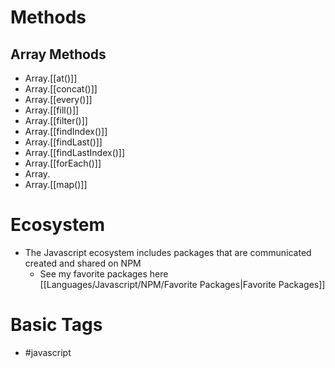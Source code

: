 
# Methods

## Array Methods
- Array.[[at()]]
- Array.[[concat()]]
- Array.[[every()]]
- Array.[[fill()]]
- Array.[[filter()]]
- Array.[[findIndex()]]
- Array.[[findLast()]]
- Array.[[findLastIndex()]]
- Array.[[forEach()]]
- Array.
- Array.[[map()]]
# Ecosystem
- The Javascript ecosystem includes packages that are communicated created and shared on NPM 
	- See my favorite packages here [[Languages/Javascript/NPM/Favorite Packages|Favorite Packages]]


# Basic Tags
- #javascript